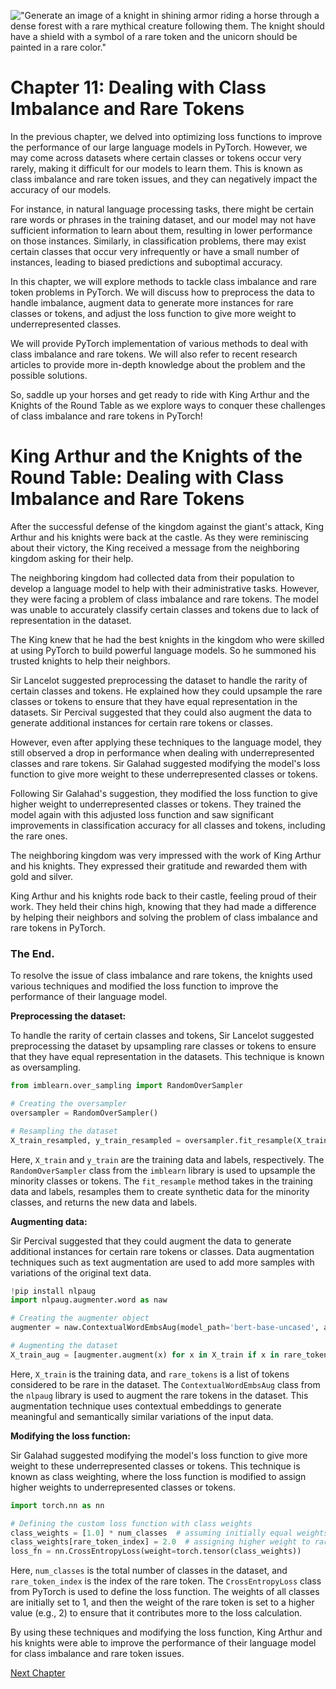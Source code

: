 !["Generate an image of a knight in shining armor riding a horse through a dense forest with a rare mythical creature following them. The knight should have a shield with a symbol of a rare token and the unicorn should be painted in a rare color."](https://oaidalleapiprodscus.blob.core.windows.net/private/org-ct6DYQ3FHyJcnH1h6OA3fR35/user-qvFBAhW3klZpvcEY1psIUyDK/img-E7LGnfJq51JgEUN0tUXMfQwA.png?st=2023-04-14T01%3A22%3A36Z&se=2023-04-14T03%3A22%3A36Z&sp=r&sv=2021-08-06&sr=b&rscd=inline&rsct=image/png&skoid=6aaadede-4fb3-4698-a8f6-684d7786b067&sktid=a48cca56-e6da-484e-a814-9c849652bcb3&skt=2023-04-13T17%3A15%3A08Z&ske=2023-04-14T17%3A15%3A08Z&sks=b&skv=2021-08-06&sig=4IMRExdmh6qZYkWQ72Njv09Z3/KkUe31ftKRDLPwey8%3D)


# Chapter 11: Dealing with Class Imbalance and Rare Tokens

In the previous chapter, we delved into optimizing loss functions to improve the performance of our large language models in PyTorch. However, we may come across datasets where certain classes or tokens occur very rarely, making it difficult for our models to learn them. This is known as class imbalance and rare token issues, and they can negatively impact the accuracy of our models.

For instance, in natural language processing tasks, there might be certain rare words or phrases in the training dataset, and our model may not have sufficient information to learn about them, resulting in lower performance on those instances. Similarly, in classification problems, there may exist certain classes that occur very infrequently or have a small number of instances, leading to biased predictions and suboptimal accuracy.

In this chapter, we will explore methods to tackle class imbalance and rare token problems in PyTorch. We will discuss how to preprocess the data to handle imbalance, augment data to generate more instances for rare classes or tokens, and adjust the loss function to give more weight to underrepresented classes.

We will provide PyTorch implementation of various methods to deal with class imbalance and rare tokens. We will also refer to recent research articles to provide more in-depth knowledge about the problem and the possible solutions.

So, saddle up your horses and get ready to ride with King Arthur and the Knights of the Round Table as we explore ways to conquer these challenges of class imbalance and rare tokens in PyTorch!
# King Arthur and the Knights of the Round Table: Dealing with Class Imbalance and Rare Tokens

After the successful defense of the kingdom against the giant's attack, King Arthur and his knights were back at the castle. As they were reminiscing about their victory, the King received a message from the neighboring kingdom asking for their help.

The neighboring kingdom had collected data from their population to develop a language model to help with their administrative tasks. However, they were facing a problem of class imbalance and rare tokens. The model was unable to accurately classify certain classes and tokens due to lack of representation in the dataset.

The King knew that he had the best knights in the kingdom who were skilled at using PyTorch to build powerful language models. So he summoned his trusted knights to help their neighbors.

Sir Lancelot suggested preprocessing the dataset to handle the rarity of certain classes and tokens. He explained how they could upsample the rare classes or tokens to ensure that they have equal representation in the datasets. Sir Percival suggested that they could also augment the data to generate additional instances for certain rare tokens or classes.

However, even after applying these techniques to the language model, they still observed a drop in performance when dealing with underrepresented classes and rare tokens. Sir Galahad suggested modifying the model's loss function to give more weight to these underrepresented classes or tokens.

Following Sir Galahad's suggestion, they modified the loss function to give higher weight to underrepresented classes or tokens. They trained the model again with this adjusted loss function and saw significant improvements in classification accuracy for all classes and tokens, including the rare ones.

The neighboring kingdom was very impressed with the work of King Arthur and his knights. They expressed their gratitude and rewarded them with gold and silver.

King Arthur and his knights rode back to their castle, feeling proud of their work. They held their chins high, knowing that they had made a difference by helping their neighbors and solving the problem of class imbalance and rare tokens in PyTorch.

### The End.
To resolve the issue of class imbalance and rare tokens, the knights used various techniques and modified the loss function to improve the performance of their language model. 

**Preprocessing the dataset:**

To handle the rarity of certain classes and tokens, Sir Lancelot suggested preprocessing the dataset by upsampling rare classes or tokens to ensure that they have equal representation in the datasets. This technique is known as oversampling. 

```python
from imblearn.over_sampling import RandomOverSampler

# Creating the oversampler
oversampler = RandomOverSampler()

# Resampling the dataset
X_train_resampled, y_train_resampled = oversampler.fit_resample(X_train, y_train)
```

Here, `X_train` and `y_train` are the training data and labels, respectively. The `RandomOverSampler` class from the `imblearn` library is used to upsample the minority classes or tokens. The `fit_resample` method takes in the training data and labels, resamples them to create synthetic data for the minority classes, and returns the new data and labels.

**Augmenting data:**

Sir Percival suggested that they could augment the data to generate additional instances for certain rare tokens or classes. Data augmentation techniques such as text augmentation are used to add more samples with variations of the original text data.

```python
!pip install nlpaug
import nlpaug.augmenter.word as naw

# Creating the augmenter object
augmenter = naw.ContextualWordEmbsAug(model_path='bert-base-uncased', action="insert")

# Augmenting the dataset
X_train_aug = [augmenter.augment(x) for x in X_train if x in rare_tokens]
```

Here, `X_train` is the training data, and `rare_tokens` is a list of tokens considered to be rare in the dataset. The `ContextualWordEmbsAug` class from the `nlpaug` library is used to augment the rare tokens in the dataset. This augmentation technique uses contextual embeddings to generate meaningful and semantically similar variations of the input data.

**Modifying the loss function:**

Sir Galahad suggested modifying the model's loss function to give more weight to these underrepresented classes or tokens. This technique is known as class weighting, where the loss function is modified to assign higher weights to underrepresented classes or tokens.

```python
import torch.nn as nn

# Defining the custom loss function with class weights
class_weights = [1.0] * num_classes  # assuming initially equal weights
class_weights[rare_token_index] = 2.0  # assigning higher weight to rare token
loss_fn = nn.CrossEntropyLoss(weight=torch.tensor(class_weights))
```

Here, `num_classes` is the total number of classes in the dataset, and `rare_token_index` is the index of the rare token. The `CrossEntropyLoss` class from PyTorch is used to define the loss function. The weights of all classes are initially set to 1, and then the weight of the rare token is set to a higher value (e.g., 2) to ensure that it contributes more to the loss calculation.

By using these techniques and modifying the loss function, King Arthur and his knights were able to improve the performance of their language model for class imbalance and rare token issues.


[Next Chapter](12_Chapter12.md)